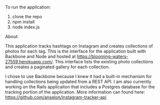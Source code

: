 To run the application:

1) clone the repo
2) npm install 
3) node index.js


About: 

This application tracks hashtags on Instagram and creates collections of photos for each tag. This is the interface for the application built with Backbone and Node and hosted at https://blooming-waters-27559.herokuapp.com/. This interface lists the existing photo collections and creates a paginated gallery for each collection. 

I chose to use Backbone because I knew it had a built-in mechanism for handling collections being updated from a REST API. I am also currently working on the Rails applicaiton that includes a Postgres database for the tracking portion of the application. More information can found here: https://github.com/anselon/instagram-tracker-api
